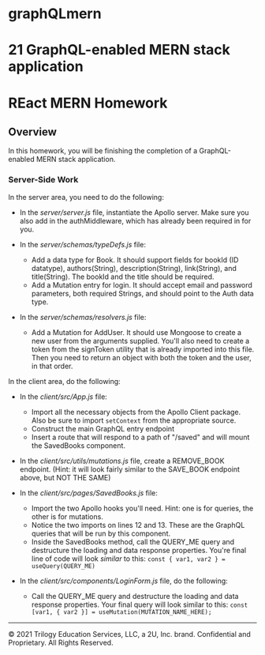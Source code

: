 # graphQLmern
# 21 GraphQL-enabled MERN stack application

# REact MERN Homework

## Overview

In this homework, you will be finishing the completion of a GraphQL-enabled MERN stack application.

### Server-Side Work

In the server area, you need to do the following:

* In the _server/server.js_ file, instantiate the Apollo server. Make sure you also add in the authMiddleware, which has already been required in  for you.

* In the _server/schemas/typeDefs.js_ file:
    * Add a data type for Book. It should support fields for bookId (ID datatype), authors(String), description(String), link(String), and title(String). The bookId and the title should be required.
    * Add a Mutation entry for login. It should accept email and password parameters, both required Strings, and should point to the Auth data type.

* In the _server/schemas/resolvers.js_ file:
    * Add a Mutation for AddUser. It should use Mongoose to create a new user from the arguments supplied. You'll also need to create a token from the signToken utility that is already imported into this file. Then you need to return an object with both the token and the user, in that order.

In the client area, do the following:

* In the _client/src/App.js_ file:
    * Import all the necessary objects from the Apollo Client package. Also be sure to import ```setContext``` from the appropriate source.
    * Construct the main GraphQL entry endpoint
    * Insert a route that will respond to a path of "/saved" and will mount the SavedBooks component.

* In the _client/src/utils/mutations.js_ file, create a REMOVE_BOOK endpoint. (Hint: it will look fairly similar to the SAVE_BOOK endpoint above, but NOT THE SAME)

* In the _client/src/pages/SavedBooks.js_ file:
    * Import the two Apollo hooks you'll need. Hint: one is for queries, the other is for mutations.
    * Notice the two imports on lines 12 and 13. These are the GraphQL queries that will be run by this component.
    * Inside the SavedBooks method, call the QUERY_ME query and destructure the loading and data response properties. You're final line of code will look _similar_ to this:  ```const { var1, var2 } = useQuery(QUERY_ME)```

* In the _client/src/components/LoginForm.js_ file, do the following:
    * Call the QUERY_ME query and destructure the loading and data response properties. Your final query will look similar to this: ```const [var1, { var2 }] = useMutation(MUTATION_NAME_HERE);```

---
© 2021 Trilogy Education Services, LLC, a 2U, Inc. brand. Confidential and Proprietary. All Rights Reserved.

